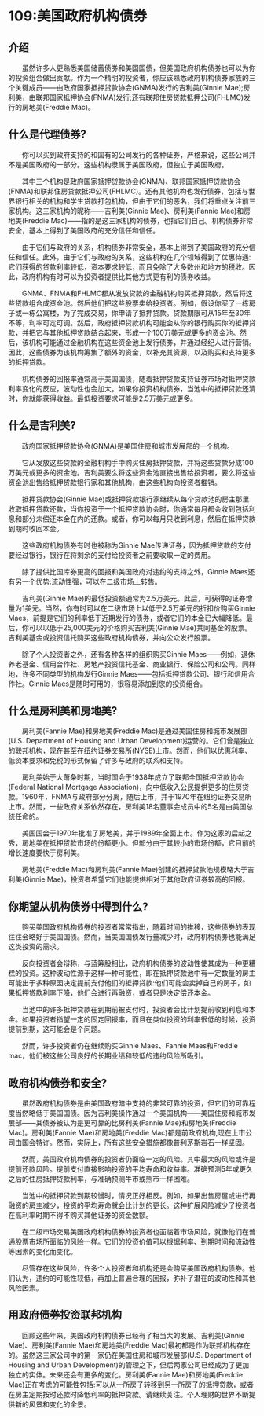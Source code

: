 # 109:美国政府机构债券
## 介绍

　　虽然许多人更熟悉美国储蓄债券和美国国债，但美国政府机构债券也可以为你的投资组合做出贡献。作为一个精明的投资者，你应该熟悉政府机构债券家族的三个关键成员——由政府国家抵押贷款协会(GNMA)发行的吉利美(Ginnie Mae);房利美，由联邦国家抵押协会(FNMA)发行;还有联邦住房贷款抵押公司(FHLMC)发行的房地美(Freddie Mac)。

## 什么是代理债券?

　　你可以买到政府支持的和国有的公司发行的各种证券，严格来说，这些公司并不是美国政府的一部分。这些机构隶属于美国政府，但独立于美国政府。

　　其中三个机构是政府国家抵押贷款协会(GNMA)、联邦国家抵押贷款协会(FNMA)和联邦住房贷款抵押公司(FHLMC)。还有其他机构也发行债券，包括与世界银行相关的机构和学生贷款打包机构，但由于它们的恶名，我们将重点关注前三家机构。这三家机构的昵称——吉利美(Ginnie Mae)、房利美(Fannie Mae)和房地美(Freddie Mac)——指的是这三家机构的债券，也指它们自己。机构债券非常安全，基本上得到了美国政府的充分信任和信任。

　　由于它们与政府的关系，机构债券非常安全，基本上得到了美国政府的充分信任和信任。此外，由于它们与政府的关系，这些机构在几个领域得到了优惠待遇:它们获得的贷款利率较低，资本要求较低，而且免除了大多数州和地方的税收。因此，政府机构有时可以为投资者提供比其他方式更有利的债券收益。

　　GNMA、FNMA和FHLMC都从发放贷款的金融机构购买抵押贷款，然后将这些贷款组合成资金池。然后他们把这些股票卖给投资者。例如，假设你买了一栋房子或一栋公寓楼，为了完成交易，你申请了抵押贷款。贷款期限可从15年至30年不等，利率可定可调。然后，政府抵押贷款机构可能会从你的银行购买你的抵押贷款，并把它与其他抵押贷款结合起来，形成一个100万美元或更多的资金池。然后，该机构可能通过金融机构在这些资金池上发行债券，并通过经纪人进行营销。因此，这些债券为该机构筹集了额外的资金，以补充其资源，以及购买和支持更多的抵押贷款。

　　机构债券的回报率通常高于美国国债，随着抵押贷款支持证券市场对抵押贷款利率变化的反应，波动性也会加大。如果你投资机构债券，当池中的抵押贷款还清时，你就能获得收益。最低投资要求可能是2.5万美元或更多。

## 什么是吉利美?

　　政府国家抵押贷款协会(GNMA)是美国住房和城市发展部的一个机构。

　　它从发放这些贷款的金融机构手中购买住房抵押贷款，并将这些贷款分成100万美元或更多的资金池。吉利美要么将这些资金池直接出售给投资者，要么将这些资金池出售给抵押贷款银行家和其他机构，由这些机构向投资者推销。

　　抵押贷款协会(Ginnie Mae)或抵押贷款银行家继续从每个贷款池的房主那里收取抵押贷款还款，当你投资于一个抵押贷款协会时，你通常每月都会收到包括利息和部分未偿还本金在内的还款。或者，你可以每月只收到利息，然后在抵押贷款到期时收回本金。

　　这些政府机构债券有时也被称为Ginnie Mae传递证券，因为抵押贷款的支付要经过银行，银行在将剩余的支付给投资者之前要收取一定的费用。

　　除了提供比国库券更高的回报和美国政府对违约的支持之外，Ginnie Maes还有另一个优势:流动性强，可以在二级市场上转售。

　　吉利美(Ginnie Mae)的最低投资额通常为2.5万美元。此后，可获得的证券增量为1美元。当然，你有时可以在二级市场上以低于2.5万美元的折扣价购买Ginnie Maes，前提是它们的利率低于近期发行的债券，或者它们的本金已大幅降低。最后，你可以以低于25,000美元的价格购买吉利美(Ginnie Mae)共同基金的股票。吉利美基金或投资信托购买这些政府机构债券，并向公众发行股票。

　　除了个人投资者之外，还有各种各样的组织购买Ginnie Maes——例如，退休养老基金、信用合作社、房地产投资信托基金、商业银行、保险公司和公司。同样地，许多不同类型的机构发行Ginnie Maes——包括抵押贷款公司、银行和信用合作社。Ginnie Maes是随时可用的，很容易添加到您的投资组合。

## 什么是房利美和房地美?

　　房利美(Fannie Mae)和房地美(Freddie Mac)是通过美国住房和城市发展部(U.S. Department of Housing and Urban Development)运营的。它们曾是独立的联邦机构，现在甚至在纽约证券交易所(NYSE)上市。然而，他们以优惠利率、低资本要求和免税的形式保留了许多与政府的联系和支持。

　　房利美始于大萧条时期，当时国会于1938年成立了联邦全国抵押贷款协会(Federal National Mortgage Association)，向中低收入公民提供更多的住房贷款。1960年，FNMA与政府部分分离，随后上市，并于1970年在纽约证券交易所上市。然而，一些政府关系依然存在，房利美18名董事会成员中的5名是由美国总统任命的。

　　美国国会于1970年批准了房地美，并于1989年全面上市。作为这家的后起之秀，房地美在抵押贷款市场的份额更小。但部分由于其较小的市场份额，它目前的增长速度要快于房利美。

　　房地美(Freddie Mac)和房利美(Fannie Mae)创建的抵押贷款池规模略大于吉利美(Ginnie Mae)，投资者希望它们也能提供相对于其他政府证券较高的回报。

## 你期望从机构债券中得到什么?

　　购买美国政府机构债券的投资者常常指出，随着时间的推移，这些债券的表现往往会略好于美国国债。然而，当美国国债发行量减少时，政府机构债券也能满足这类投资的需求。

　　反向投资者会辩称，与蓝筹股相比，政府机构债券的波动性使其成为一种更糟糕的投资。这种波动性源于这样一种可能性，即在抵押贷款池中有一定数量的房主可能出于多种原因决定提前支付他们的抵押贷款:他们可能会卖掉自己的房子，如果抵押贷款利率下降，他们会进行再融资，或者只是决定偿还本金。

　　当池中的许多抵押贷款在到期前被支付时，投资者会比计划提前收到利息和本金。如果投资者指望一定的固定回报率，而且在类似投资的利率很低的时候，投资提前到期，这可能会是个问题。

　　然而，许多投资者仍在继续购买Ginnie Maes、Fannie Maes和Freddie mac，他们被这些公司良好的长期业绩和较低的违约风险所吸引。

## 政府机构债券和安全?

　　虽然政府机构债券是由美国政府暗中支持的非常可靠的投资，但它们的可靠程度当然略低于美国国债。因为吉利美操作通过一个美国机构——美国住房和城市发展部——其债券被认为是更可靠的比房利美(Fannie Mae)和房地美(Freddie Mac)。房利美(Fannie Mae)和房地美(Freddie Mac)都是前政府机构,现在上市公司由国会特许。然而，实际上，所有这些安全措施都像普利茅斯岩石一样坚固。

　　然而，美国政府机构债券的投资者仍面临一定的风险。其中最大的风险或许是提前还款风险。提前支付直接影响投资的平均寿命和收益率。准确预测5年或更久之后的住房抵押贷款利率，与准确预测牛市或熊市一样困难。

　　当池中的抵押贷款到期较慢时，情况正好相反。例如，如果出售房屋或进行再融资的房主减少，投资的平均寿命就会比计划的更长。这种扩展风险减少了投资者在高利率时期不得不购买其他证券的资金数额。

　　在二级市场交易美国政府机构债券的投资者也面临着市场风险，就像他们在普通股票市场所面临的风险一样。它们的投资价值可以根据利率、到期时间和流动性等因素的变化而变化。

　　尽管存在这些风险，许多个人投资者和机构还是会购买美国政府机构债券。他们认为，违约的可能性较低，再加上普遍合理的回报，弥补了潜在的波动性和其他风险因素。

## 用政府债券投资联邦机构

　　回顾这些年来，美国政府机构债券已经有了相当大的发展。吉利美(Ginnie Mae)、房利美(Fannie Mae)和房地美(Freddie Mac)最初都是作为联邦机构存在的。虽然这三家公司中的第一家仍在美国住房和城市发展部(U.S. Department of Housing and Urban Development)的管理之下，但后两家公司已经成为了更加独立的实体。未来还会有更多的变化。房利美(Fannie Mae)和房地美(Freddie Mac)正在考虑的可能性包括:可以从一所房子转移到另一所房子的抵押贷款，或者在房主定期按时还款时降低利率的抵押贷款。请继续关注。个人理财的世界不断提供新的风景和变化的全景。
